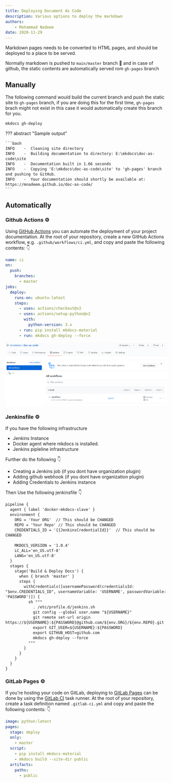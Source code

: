 ```yaml
---
title: Deploying Document As Code
description: Various options to deploy the markdown
authors:
    - Mohammad Nadeem
date: 2020-11-29
---
```


Markdown pages needs to be converted to HTML pages, and should be deployed to a place to be served.

Normally markdown is pushed to `main/master` branch 🔀 and in case of github, the static contents are automatically served rom `gh-pages` branch

## Manually

The following command would build the current branch and push the static site to `gh-pages` branch, if you are doing this for the first time, `gh-pages` brach might not exist in this case it would automatically create this branch for you.

```bash
mkdocs gh-deploy
```

??? abstract "Sample output"

    ```bash
    INFO    -  Cleaning site directory
    INFO    -  Building documentation to directory: E:\mkdocs\doc-as-code\site
    INFO    -  Documentation built in 1.66 seconds
    INFO    -  Copying 'E:\mkdocs\doc-as-code\site' to 'gh-pages' branch and pushing to GitHub.
    INFO    -  Your documentation should shortly be available at: https://mnadeem.github.io/doc-as-code/
    ```

## Automatically

### Github Actions ⚙️

Using [GitHub Actions](https://github.com/features/actions) you can automate the deployment of your project documentation. At the root of your repository, create a new GitHub Actions workflow, e.g. `.github/workflows/ci.yml`, and copy and paste the following contents:  👇

```yaml
name: ci
on:
  push:
    branches:
      - master
jobs:
  deploy:
    runs-on: ubuntu-latest
    steps:
      - uses: actions/checkout@v2
      - uses: actions/setup-python@v2
        with:
          python-version: 3.x
      - run: pip install mkdocs-material
      - run: mkdocs gh-deploy --force
```

![](../img/deploying/github-actions.png)

### Jenkinsfile ⚙️

 If you have the following infrastructure

* Jenkins Instance
* Docker agent where mkdocs is installed.
* Jenkins pipleline infrastructure

Further do the following 👇

* Creating a Jenkins job (if you dont have organization plugin)
* Adding github webhook (if you dont have organization plugin)
* Adding Credentials to Jenkins instance
  
 Then Use the following jenkinsfile 👇

```pipeline
pipeline {
  agent { label 'docker-mkdocs-slave' }
  environment {
    ORG = 'Your ORG'  // This should be CHANGED
    REPO = 'Your Repo' // This should be CHANGED
    CREDENTIALS_ID = '{{JenkinsCredentialId}}'  // This should be CHANGED

    MKDOCS_VERSION = '1.0.4'
    LC_ALL='en_US.utf-8'
    LANG='en_US.utf-8'
  }
  stages {
    stage('Build & Deploy Docs') {
      when { branch 'master' }
      steps {
        withCredentials([usernamePassword(credentialsId: "$env.CREDENTIALS_ID", usernameVariable: 'USERNAME', passwordVariable: 'PASSWORD')]) {
          sh """
            . /etc/profile.d/jenkins.sh
            git config --global user.name "${USERNAME}"
            git remote set-url origin https://${USERNAME}:${PASSWORD}@github.com/${env.ORG}/${env.REPO}.git
            export GIT_USER=${USERNAME}:${PASSWORD}
            export GITHUB_HOST=github.com
            mkdocs gh-deploy --force
          """
        }
      }
    }
  }
}
```


### GitLab Pages ⚙️

If you're hosting your code on GitLab, deploying to [GitLab Pages](https://gitlab.com/pages) can be done by using the [GitLab CI](https://docs.gitlab.com/ee/ci/) task runner. At the root of your repository, create a task definition named `.gitlab-ci.yml` and copy and paste the following contents:  👇

```yaml
image: python:latest
pages:
  stage: deploy
  only:
    - master
  script:
    - pip install mkdocs-material
    - mkdocs build --site-dir public
  artifacts:
    paths:
      - public

```